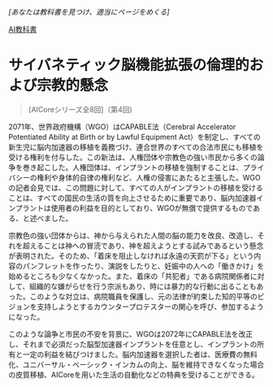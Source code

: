 *[あなたは教科書を見つけ、適当にページをめくる]*

[AI教科書](/resources/lore/textbookAI440.png)
# サイバネティック脳機能拡張の倫理的および宗教的懸念
> [AICoreシリーズ全8回]（第4回)

2071年、世界政府機構（WGO）はCAPABLE法（Cerebral Accelerator Potentiated Ability at Birth or by Lawful Equipment Act）を制定し、すべての新生児に脳内加速器の移植を義務づけ、連合世界のすべての合法市民にも移植を受ける権利を付与した。この新法は、人権団体や宗教色の強い市民から多くの論争を巻き起こした。人権団体は、インプラントの移植を強制することは、プライバシーの権利や身体的自律の権利など、人権の侵害にあたると主張した。WGOの記者会見では、この問題に対して、すべての人がインプラントの移植を受けることは、すべての国民の生活の質を向上させるために重要であり、脳内加速器インプラントは使用者の利益を目的としており、WGOが無償で提供するものである、と述べました。

宗教色の強い団体からは、神から与えられた人間の脳の能力を改良、改造し、それを超えることは神への冒涜であり、神を超えようとする試みであるという懸念が表明された。そのため、「着床を阻止しなければ永遠の天罰が下る」という内容のパンフレットを作ったり、演説をしたりと、妊娠中の人への「働きかけ」を始めるところも少なくなかった。また、着床の「共犯者」である病院関係者に対して、組織的な嫌がらせを行う宗派もあり、時には暴力的な行動に出ることもあった。このような対立は、病院職員を保護し、元の法律が約束した知的平等のビジョンを支持しようとするカウンタープロテスターの関心を呼び、参加するようになった。

このような論争と市民の不安を背景に、WGOは2072年にCAPABLE法を改正し、それまで必須だった脳型加速器インプラントを任意とし、インプラントの所有と一定の利益を結びつけました。脳内加速器を選択した者は、医療費の無料化、ユニバーサル・ベーシック・インカムの向上、脳を維持できなくなった場合の皮質移植、AICoreを用いた生活の自動化などの特典を受けることができる。
